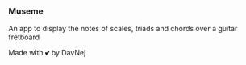 ### Museme

An app to display the notes of scales, triads and chords over a guitar fretboard

Made with 💕 by DavNej